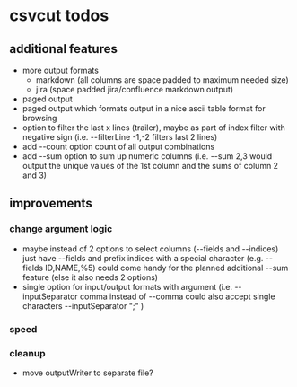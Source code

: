 # csvcut todos

## additional features
* more output formats
  * markdown (all columns are space padded to maximum needed size)
  * jira (space padded jira/confluence markdown output)
* paged output
* paged output which formats output in a nice ascii table format for browsing
* option to filter the last x lines (trailer), maybe as part of index filter with negative sign (i.e. --filterLine -1,-2 filters last 2 lines)
* add --count option count of all output combinations
* add --sum option to sum up numeric columns (i.e. --sum 2,3 would output the unique values of the 1st column and the sums of column 2 and 3)

## improvements

### change argument logic
* maybe instead of 2 options to select columns (--fields and --indices) just have --fields and prefix indices with a special character  (e.g. --fields ID,NAME,%5) could come handy for the planned additional --sum feature (else it also needs 2 options)
* single option for input/output formats with argument (i.e. --inputSeparator comma instead of --comma could also accept single characters --inputSeparator ";" )

### speed

### cleanup
* move outputWriter to separate file?